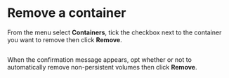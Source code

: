 # Remove a container

From the menu select **Containers**, tick the checkbox next to the container you want to remove then click **Remove**.

<figure><img src="../..//assets/2.15-docker_containers_container_remove.gif" alt=""><figcaption></figcaption></figure>

When the confirmation message appears, opt whether or not to automatically remove non-persistent volumes then click **Remove**.

<figure><img src="../..//assets/2.15-container-remove-confirm.png" alt=""><figcaption></figcaption></figure>
